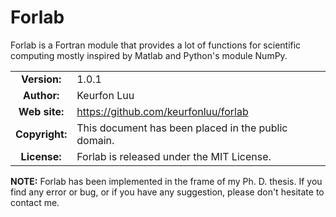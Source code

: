 # Forlab
Forlab is a Fortran module that provides a lot of functions for scientific computing mostly inspired by Matlab and Python's module NumPy. 

| | |  
|:-:|---|
| **Version:** | 1.0.1 |
| **Author:** | Keurfon Luu |
| **Web site:** | https://github.com/keurfonluu/forlab |
| **Copyright:** | This document has been placed in the public domain. |
| **License:** | Forlab is released under the MIT License. |

**NOTE:** Forlab has been implemented in the frame of my Ph. D. thesis. If you find any error or bug, or if you have any suggestion, please don't hesitate to contact me.
